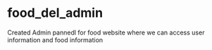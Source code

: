 # food_del_admin
Created Admin pannedl for food website where we can access user information and food information 
